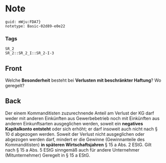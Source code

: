 # Note
```
guid: mWju:FDA7}
notetype: Basic-02d89-e0e22
```

### Tags
```
SR_2
SR_2::SR_2_I::SR_2-I-3
```

## Front
Welche <b>Besonderheit</b> besteht bei <b>Verlusten mit
beschränkter Haftung</b>? Wo geregelt?

## Back
Der einem Kommanditisten zuzurechnende Anteil am Verlust der KG
darf weder mit anderen Einkünften aus Gewerbebetrieb noch mit
Einkünften aus anderen Einkunftsarten ausgeglichen werden, soweit
ein <b>negatives Kapitalkonto entsteht</b> oder sich erhöht; er
darf insoweit auch nicht nach § 10 d abgezogen werden. Soweit der
Verlust nicht ausgeglichen oder abgezogen werden darf, mindert er
die Gewinne (Gewinnanteile des Kommanditisten) <b>in späteren
Wirtschaftsjahren</b> § 15 a Abs. 2 EStG. Gilt nach § 15 a Abs. 5
EStG sinngemäß auch für andere Unternehmer (Mitunternehmer)
Geregelt in § 15 a EStG.
